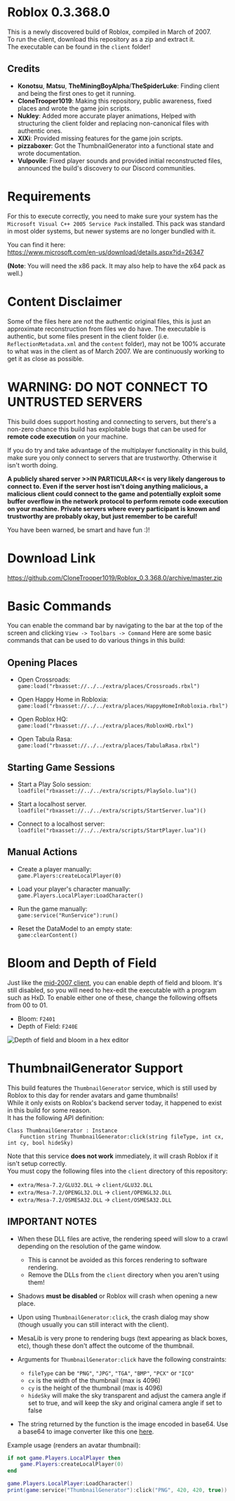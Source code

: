 # Roblox 0.3.368.0

This is a newly discovered build of Roblox, compiled in March of 2007.<br/>
To run the client, download this repository as a zip and extract it.<br/>
The executable can be found in the `client` folder!

## Credits ##

* **Konotsu**, **Matsu**, **TheMiningBoyAlpha**/**TheSpiderLuke**: Finding client and being the first ones to get it running.
* **CloneTrooper1019**: Making this repository, public awareness, fixed places and wrote the game join scripts.
* **Nukley**: Added more accurate player animations, Helped with structuring the client folder and replacing non-canonical files with authentic ones.
* **XIXi**: Provided missing features for the game join scripts.
* **pizzaboxer**: Got the ThumbnailGenerator into a functional state and wrote documentation.
* **Vulpovile**: Fixed player sounds and provided initial reconstructed files, announced the build's discovery to our Discord communities.

# Requirements #

For this to execute correctly, you need to make sure your system has the `Microsoft Visual C++ 2005 Service Pack` installed. This pack was standard in most older systems, but newer systems are no longer bundled with it.<br/>

You can find it here:<br/>
https://www.microsoft.com/en-us/download/details.aspx?id=26347

**(Note**: You will need the x86 pack. It may also help to have the x64 pack as well.)

# Content Disclaimer #

Some of the files here are not the authentic original files, this is just an approximate reconstruction from files we do have. The executable is authentic, but some files present in the client folder (i.e. `ReflectionMetadata.xml` and the `content` folder), may not be 100% accurate to what was in the client as of March 2007. We are continuously working to get it as close as possible.

# WARNING: DO NOT CONNECT TO UNTRUSTED SERVERS #

This build does support hosting and connecting to servers, but there's a non-zero chance this build has exploitable bugs that can be used for **remote code execution** on your machine.<br/>

If you do try and take advantage of the multiplayer functionality in this build, make sure you only connect to servers that are trustworthy. Otherwise it isn't worth doing.<br/>

**A publicly shared server >>IN PARTICULAR<< is very likely dangerous to connect to. Even if the server host isn't doing anything malicious, a malicious client could connect to the game and potentially exploit some buffer overflow in the network protocol to perform remote code execution on your machine. Private servers where every participant is known and trustworthy are probably okay, but just remember to be careful!<br/>**

You have been warned, be smart and have fun :)!

# Download Link #
https://github.com/CloneTrooper1019/Roblox_0.3.368.0/archive/master.zip

# Basic Commands #

You can enable the command bar by navigating to the bar at the top of the screen and clicking `View -> Toolbars -> Command`
Here are some basic commands that can be used to do various things in this build:

## Opening Places ##

* Open Crossroads:<br/>
`game:load("rbxasset://../../extra/places/Crossroads.rbxl")`

* Open Happy Home in Robloxia:<br/>
`game:load("rbxasset://../../extra/places/HappyHomeInRobloxia.rbxl")`

* Open Roblox HQ:<br/>
`game:load("rbxasset://../../extra/places/RobloxHQ.rbxl")`

* Open Tabula Rasa:<br/>
`game:load("rbxasset://../../extra/places/TabulaRasa.rbxl")`

## Starting Game Sessions ##

* Start a Play Solo session:<br/>
`loadfile("rbxasset://../../extra/scripts/PlaySolo.lua")()`

* Start a localhost server.<br/>
`loadfile("rbxasset://../../extra/scripts/StartServer.lua")()`

* Connect to a localhost server:<br/>
`loadfile("rbxasset://../../extra/scripts/StartPlayer.lua")()`

## Manual Actions ##

* Create a player manually:<br/>
`game.Players:createLocalPlayer(0)`

* Load your player's character manually:<br/>
`game.Players.LocalPlayer:LoadCharacter()`

* Run the game manually:<br/>
`game:service("RunService"):run()`

* Reset the DataModel to an empty state:<br/>
`game:clearContent()`

# Bloom and Depth of Field #
Just like the [mid-2007 client](https://github.com/CloneTrooper1019/Roblox-2007-Client#enabling-bloom-and-depth-of-field-effects), you can enable depth of field and bloom. It's still disabled, so you will need to hex-edit the executable with a program such as HxD. To enable either one of these, change the following offsets from 00 to 01.
- Bloom: `F2401`
- Depth of Field: `F240E`

![Depth of field and bloom in a hex editor](https://user-images.githubusercontent.com/62524115/111388579-8a0bdf80-867d-11eb-9bf0-f36fafc4ca1a.png)

# ThumbnailGenerator Support #

This build features the `ThumbnailGenerator` service, which is still used by Roblox to this day for render avatars and game thumbnails!<br/>
While it only exists on Roblox's backend server today, it happened to exist in this build for some reason.<br/>
It has the following API definition:

```
Class ThumbnailGenerator : Instance
    Function string ThumbnailGenerator:click(string fileType, int cx, int cy, bool hideSky)
```

Note that this service **does not work** immediately, it will crash Roblox if it isn't setup correctly.<br/>
You must copy the following files into the `client` directory of this repository:

- `extra/Mesa-7.2/GLU32.DLL` -> `client/GLU32.DLL`
- `extra/Mesa-7.2/OPENGL32.DLL` -> `client/OPENGL32.DLL`
- `extra/Mesa-7.2/OSMESA32.DLL` -> `client/OSMESA32.DLL`

## IMPORTANT NOTES ##

- When these DLL files are active, the rendering speed will slow to a crawl depending on the resolution of the game window.
	- This is cannot be avoided as this forces rendering to software rendering.
	- Remove the DLLs from the `client` directory when you aren't using them!
- Shadows **must be disabled** or Roblox will crash when opening a new place.
- Upon using `ThumbnailGenerator:click`, the crash dialog may show (though usually you can still interact with the client).
- MesaLib is very prone to rendering bugs (text appearing as black boxes, etc), though these don't affect the outcome of the thumbnail.

- Arguments for `ThumbnailGenerator:click` have the following constraints:
  - `fileType` can be `"PNG"`, `"JPG"`, `"TGA"`, `"BMP"`, `"PCX"` or `"ICO"` 
  - `cx` is the width of the thumbnail (max is 4096)
  - `cy` is the height of the thumbnail (max is 4096)
  - `hideSky` will make the sky transparent and adjust the camera angle if set to true, and will keep the sky and original camera angle if set to false
 - The string returned by the function is the image encoded in base64. Use a base64 to image converter like this one [here](https://codebeautify.org/base64-to-image-converter).

Example usage (renders an avatar thumbnail):

```lua
if not game.Players.LocalPlayer then
	game.Players:createLocalPlayer(0)
end

game.Players.LocalPlayer:LoadCharacter()
print(game:service("ThumbnailGenerator"):click("PNG", 420, 420, true))
```
